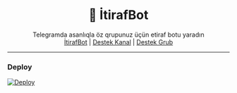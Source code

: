 <div align="center">
  <h1>💌 İtirafBot</h1>
</div>
<p align="center">
    Telegramda asanlıqla öz qrupunuz üçün etiraf botu yaradın
    <br>
        <a href="https://t.me/y10itirafbot">İtirafBot</a> |
        <a href="https://t.me/y10itiraf">Destek Kanal</a> |
        <a href="https://t.me/y10itiraf">Destek Grub</a>
    <br>
</p>

----
###  Deploy
[![Deploy](https://www.herokucdn.com/deploy/button.svg)](https://heroku.com/deploy?template=https://github.com/mkayunuss/tg)



